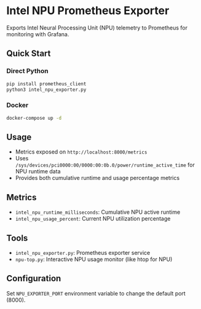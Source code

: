 # Intel NPU Prometheus Exporter

Exports Intel Neural Processing Unit (NPU) telemetry to Prometheus for monitoring with Grafana.

## Quick Start

### Direct Python
```bash
pip install prometheus_client
python3 intel_npu_exporter.py
```

### Docker
```bash
docker-compose up -d
```

## Usage

- Metrics exposed on `http://localhost:8000/metrics`
- Uses `/sys/devices/pci0000:00/0000:00:0b.0/power/runtime_active_time` for NPU runtime data
- Provides both cumulative runtime and usage percentage metrics

## Metrics

- `intel_npu_runtime_milliseconds`: Cumulative NPU active runtime
- `intel_npu_usage_percent`: Current NPU utilization percentage

## Tools

- `intel_npu_exporter.py`: Prometheus exporter service  
- `npu-top.py`: Interactive NPU usage monitor (like htop for NPU)

## Configuration

Set `NPU_EXPORTER_PORT` environment variable to change the default port (8000).